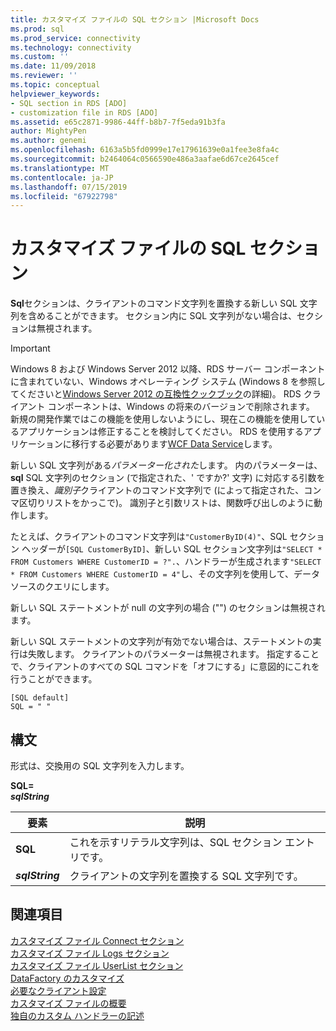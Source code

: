 ```yaml
---
title: カスタマイズ ファイルの SQL セクション |Microsoft Docs
ms.prod: sql
ms.prod_service: connectivity
ms.technology: connectivity
ms.custom: ''
ms.date: 11/09/2018
ms.reviewer: ''
ms.topic: conceptual
helpviewer_keywords:
- SQL section in RDS [ADO]
- customization file in RDS [ADO]
ms.assetid: e65c2871-9986-44ff-b8b7-7f5eda91b3fa
author: MightyPen
ms.author: genemi
ms.openlocfilehash: 6163a5b5fd0999e17e17961639e0a1fee3e8fa4c
ms.sourcegitcommit: b2464064c0566590e486a3aafae6d67ce2645cef
ms.translationtype: MT
ms.contentlocale: ja-JP
ms.lasthandoff: 07/15/2019
ms.locfileid: "67922798"
---
```

# <a name="customization-file-sql-section"></a>カスタマイズ ファイルの SQL セクション
**Sql**セクションは、クライアントのコマンド文字列を置換する新しい SQL 文字列を含めることができます。 セクション内に SQL 文字列がない場合は、セクションは無視されます。  
  
> [!IMPORTANT]
>  Windows 8 および Windows Server 2012 以降、RDS サーバー コンポーネントに含まれていない、Windows オペレーティング システム (Windows 8 を参照してくださいと[Windows Server 2012 の互換性クックブック](https://www.microsoft.com/download/details.aspx?id=27416)の詳細)。 RDS クライアント コンポーネントは、Windows の将来のバージョンで削除されます。 新規の開発作業ではこの機能を使用しないようにし、現在この機能を使用しているアプリケーションは修正することを検討してください。 RDS を使用するアプリケーションに移行する必要があります[WCF Data Service](https://go.microsoft.com/fwlink/?LinkId=199565)します。  
  
 新しい SQL 文字列がある*パラメーター化された*します。 内のパラメーターは、 **sql** SQL 文字列のセクション (で指定された、' ですか?' 文字) に対応する引数を置き換え、*識別子*クライアントのコマンド文字列で (によって指定された、コンマ区切りリストをかっこで)。 識別子と引数リストは、関数呼び出しのように動作します。  
  
 たとえば、クライアントのコマンド文字列は`"CustomerByID(4)"`、SQL セクション ヘッダーが`[SQL CustomerByID]`、新しい SQL セクション文字列は`"SELECT * FROM Customers WHERE CustomerID = ?".`、ハンドラーが生成されます`"SELECT * FROM Customers WHERE CustomerID = 4"`し、その文字列を使用して、データ ソースのクエリにします。  
  
 新しい SQL ステートメントが null の文字列の場合 ("") のセクションは無視されます。  
  
 新しい SQL ステートメントの文字列が有効でない場合は、ステートメントの実行は失敗します。 クライアントのパラメーターは無視されます。 指定することで、クライアントのすべての SQL コマンドを「オフにする」に意図的にこれを行うことができます。  
  
```console
[SQL default]   
SQL = " "  
```  
  
## <a name="syntax"></a>構文  
 形式は、交換用の SQL 文字列を入力します。  
  
 **SQL=**    
 ***sqlString***  
  
|要素|説明|  
|----------|-----------------|  
|**SQL**|これを示すリテラル文字列は、SQL セクション エントリです。|  
|***sqlString***|クライアントの文字列を置換する SQL 文字列です。|  
  
## <a name="see-also"></a>関連項目  
 [カスタマイズ ファイル Connect セクション](../../../ado/guide/remote-data-service/customization-file-connect-section.md)   
 [カスタマイズ ファイル Logs セクション](../../../ado/guide/remote-data-service/customization-file-logs-section.md)   
 [カスタマイズ ファイル UserList セクション](../../../ado/guide/remote-data-service/customization-file-userlist-section.md)   
 [DataFactory のカスタマイズ](../../../ado/guide/remote-data-service/datafactory-customization.md)   
 [必要なクライアント設定](../../../ado/guide/remote-data-service/required-client-settings.md)   
 [カスタマイズ ファイルの概要](../../../ado/guide/remote-data-service/understanding-the-customization-file.md)   
 [独自のカスタム ハンドラーの記述](../../../ado/guide/remote-data-service/writing-your-own-customized-handler.md)


